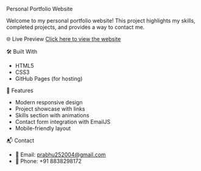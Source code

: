 Personal Portfolio Website

Welcome to my personal portfolio website! This project highlights my skills, completed projects, and provides a way to contact me.

🌐 Live Preview
[Click here to view the website](https://github.com/Prabhu200425/Personal-Portfolio)

🛠️ Built With
- HTML5  
- CSS3   
- GitHub Pages (for hosting)

📂 Features
- Modern responsive design  
- Project showcase with links  
- Skills section with animations  
- Contact form integration with EmailJS  
- Mobile-friendly layout

📬 Contact
- 📧 Email: prabhu252004@gmail.com  
- 📱 Phone: +91 8838298172
